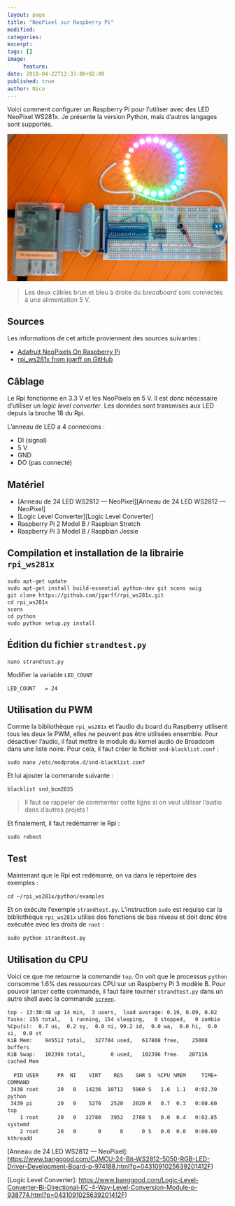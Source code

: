 ```yaml
---
layout: page
title: "NeoPixel sur Raspberry Pi"
modified:
categories:
excerpt:
tags: []
image:
     feature:
date: 2018-04-22T12:33:00+02:00
published: true
author: Nico
---
```



Voici comment configurer un Raspberry Pi pour l’utiliser avec des LED NeoPixel WS281x. Je présente la version Python, mais d’autres langages sont supportés.

[![NeoPixel sur Raspberry Pi][image-1]][image-1]

> Les deux câbles brun et bleu à droite du *breadboard* sont connectés à une alimentation 5 V.


## Sources

Les informations de cet article proviennent des sources suivantes :

- [Adafruit NeoPixels On Raspberry Pi][Adafruit NeoPixels On Raspberry Pi]
- [rpi_ws281x from jgarff on GitHub][rpi_ws281x from jgarff on GitHub]


## Câblage

Le Rpi fonctionne en 3.3 V et les NeoPixels en 5 V. Il est donc nécessaire d’utiliser un *logic level converter*. Les données sont transmises aux LED depuis la broche 18 du Rpi.

L’anneau de LED a 4 connexions :

- DI (signal)
- 5 V
- GND
- DO (pas connecté)


## Matériel

- [Anneau de 24 LED WS2812 — NeoPixel][Anneau de 24 LED WS2812 — NeoPixel]
- [Logic Level Converter][Logic Level Converter]
- Raspberry Pi 2 Model B / Raspbian Stretch
- Raspberry Pi 3 Model B / Raspbian Jessie


## Compilation et installation de la librairie `rpi_ws281x`

    sudo apt-get update
    sudo apt-get install build-essential python-dev git scons swig
    git clone https://github.com/jgarff/rpi_ws281x.git
    cd rpi_ws281x
    scons
    cd python
    sudo python setup.py install

## Édition du fichier `strandtest.py`

    nano strandtest.py

Modifier la variable `LED_COUNT`

    LED_COUNT   = 24


## Utilisation du PWM

Comme la bibliothèque `rpi_ws281x` et l’audio du board du Raspberry utilisent tous les deux le PWM, elles ne peuvent pas être utilisées ensemble. Pour désactiver l’audio, il faut mettre le module du kernel audio de Broadcom dans une liste noire. Pour cela, il faut créer le fichier `snd-blacklist.conf` :

    sudo nano /etc/modprobe.d/snd-blacklist.conf

Et lui ajouter la commande suivante :

    blacklist snd_bcm2835

> Il faut se rappeler de commenter cette ligne si on veut utiliser l’audio dans d’autres projets !

Et finalement, il faut redémarrer le Rpi :

    sudo reboot


## Test

Maintenant que le Rpi est redémarré, on va dans le répertoire des exemples :

    cd ~/rpi_ws281x/python/examples

Et on exécute l’exemple `strandtest.py`. L’instruction `sudo` est requise car la bibliothèque `rpi_ws281x` utilise des fonctions de bas niveau et doit donc être exécutée avec les droits de `root` :

    sudo python strandtest.py


## Utilisation du CPU

Voici ce que me retourne la commande `top`. On voit que le processus `python` consomme 1.6% des ressources CPU sur un Raspberry Pi 3 modèle B. Pour pouvoir lancer cette commande, il faut faire tourner `strandtest.py` dans un autre shell avec la commande [`screen`][GNU Screen sur ouilogique.com].

    top - 13:30:48 up 14 min,  3 users,  load average: 0.19, 0.09, 0.02
    Tasks: 155 total,   1 running, 154 sleeping,   0 stopped,   0 zombie
    %Cpu(s):  0.7 us,  0.2 sy,  0.0 ni, 99.2 id,  0.0 wa,  0.0 hi,  0.0 si,  0.0 st
    KiB Mem:    945512 total,   327704 used,   617808 free,    25008 buffers
    KiB Swap:   102396 total,        0 used,   102396 free.   207116 cached Mem

      PID USER      PR  NI    VIRT    RES    SHR S  %CPU %MEM     TIME+ COMMAND
     3438 root      20   0   14236  10712   5960 S   1.6  1.1   0:02.39 python
     3439 pi        20   0    5276   2520   2020 R   0.7  0.3   0:00.60 top
        1 root      20   0   22780   3952   2788 S   0.0  0.4   0:02.85 systemd
        2 root      20   0       0      0      0 S   0.0  0.0   0:00.00 kthreadd


[image-1]: ../../files/2018-04-22-neopixel-raspberry-pi/2018-04-22-neopixel-raspberry-pi-001_lowres.jpg

[Adafruit NeoPixels On Raspberry Pi]: https://learn.adafruit.com/neopixels-on-raspberry-pi/software

[rpi_ws281x from jgarff on GitHub]: https://github.com/jgarff/rpi_ws281x

[Anneau de 24 LED WS2812 — NeoPixel]: https://www.banggood.com/CJMCU-24-Bit-WS2812-5050-RGB-LED-Driver-Development-Board-p-974188.html?p=0431091025639201412F)

[Logic Level Converter]: https://www.banggood.com/Logic-Level-Converter-Bi-Directional-IIC-4-Way-Level-Conversion-Module-p-938774.html?p=0431091025639201412F)

[GNU Screen sur ouilogique.com]: https://ouilogique.com/installer-raspian-stretch/#gnu-screen
